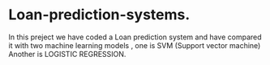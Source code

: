 # Loan-prediction-systems.
In this preject we have coded a Loan prediction system and have compared it with two machine learning models , one is SVM (Support vector machine) Another is LOGISTIC REGRESSION.
